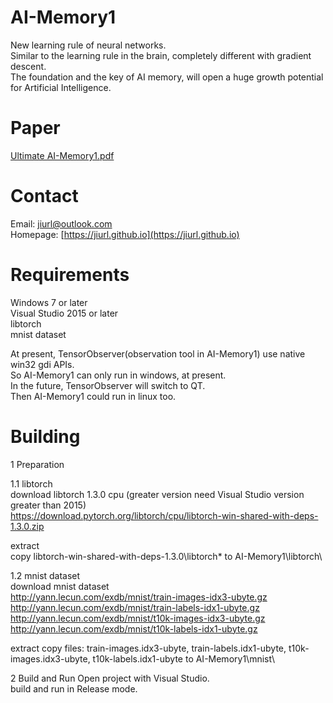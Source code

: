 # AI-Memory1
New learning rule of neural networks.  
Similar to the learning rule in the brain, completely different with gradient descent.  
The foundation and the key of AI memory, will open a huge growth potential for Artificial Intelligence.

# Paper
[Ultimate AI-Memory1.pdf](https://jiurl.github.io/files/Ultimate_AI-Memory1.pdf)

# Contact
Email: jiurl@outlook.com  
Homepage: [https://jiurl.github.io](https://jiurl.github.io)

# Requirements
Windows 7 or later  
Visual Studio 2015 or later  
libtorch  
mnist dataset

At present, TensorObserver(observation tool in AI-Memory1) use native win32 gdi APIs.  
So AI-Memory1 can only run in windows, at present.  
In the future, TensorObserver will switch to QT.  
Then AI-Memory1 could run in linux too.

# Building

1 Preparation

1.1 libtorch  
download libtorch 1.3.0 cpu (greater version need Visual Studio version greater than 2015)  
https://download.pytorch.org/libtorch/cpu/libtorch-win-shared-with-deps-1.3.0.zip

extract  
copy libtorch-win-shared-with-deps-1.3.0\libtorch\* to AI-Memory1\libtorch\
 
1.2 mnist dataset  
download mnist dataset  
http://yann.lecun.com/exdb/mnist/train-images-idx3-ubyte.gz  
http://yann.lecun.com/exdb/mnist/train-labels-idx1-ubyte.gz  
http://yann.lecun.com/exdb/mnist/t10k-images-idx3-ubyte.gz  
http://yann.lecun.com/exdb/mnist/t10k-labels-idx1-ubyte.gz

extract
copy files: train-images.idx3-ubyte, train-labels.idx1-ubyte, t10k-images.idx3-ubyte, t10k-labels.idx1-ubyte to AI-Memory1\mnist\

2 Build and Run
Open project with Visual Studio.  
build and run in Release mode.
